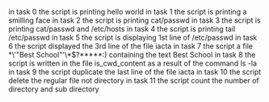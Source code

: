 in task 0 the script is printing hello world
in task 1 the script is printing a smilling face 
in task 2 the script is printing cat/passwd
in task 3 the script is printing cat/passwd and /etc/hosts
in task 4 the script is printing tail /etc/passwd
in task 5 the script is displaying 1st line of /etc/passwd
in task 6 the script displayed the 3rd line of the file iacta
in task 7 the script a file \*\\'"Best School"\'\\*$\?\*\*\*\*\*:) containing the text Best School
in task 8 the script is written in the file is_cwd_content as a result of the command ls -la
in task 9 the script duplicate the last line of the file iacta
in task 10 the script delete the regular file not directory
in task 11 the script count the number of directory and sub directory
